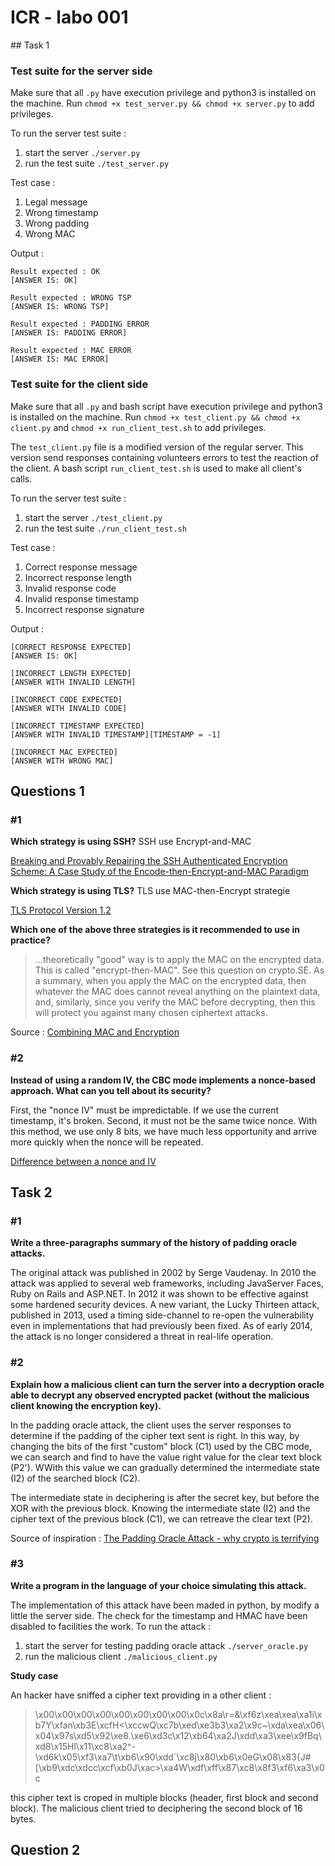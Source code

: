 # ICR - labo 001

## Task 1

### Test suite for the server side
Make sure that all `.py` have execution privilege and python3 is installed on the machine. Run `chmod +x test_server.py && chmod +x server.py` to add privileges.

To run the server test suite :

1. start the server `./server.py`
2. run the test suite `./test_server.py`
 
Test case :

1. Legal message
2. Wrong timestamp
3. Wrong padding
4. Wrong MAC

Output :

```shell
Result expected : OK
[ANSWER IS: OK]

Result expected : WRONG TSP
[ANSWER IS: WRONG TSP]

Result expected : PADDING ERROR
[ANSWER IS: PADDING ERROR]

Result expected : MAC ERROR
[ANSWER IS: MAC ERROR]
```

### Test suite for the client side
Make sure that all `.py` and bash script have execution privilege and python3 is installed on the machine. Run `chmod +x test_client.py && chmod +x client.py` and `chmod +x run_client_test.sh` to add privileges.

The `test_client.py` file is a modified version of the regular server. This version send responses containing volunteers errors to test the reaction of the client. A bash script `run_client_test.sh` is used to make all client's calls.

To run the server test suite :

1. start the server `./test_client.py`
2. run the test suite `./run_client_test.sh`


Test case :

1. Correct response message
2. Incorrect response length 
3. Invalid response code
4. Invalid response timestamp
5. Incorrect response signature

Output :

```shell
[CORRECT RESPONSE EXPECTED]
[ANSWER IS: OK]

[INCORRECT LENGTH EXPECTED]
[ANSWER WITH INVALID LENGTH]

[INCORRECT CODE EXPECTED]
[ANSWER WITH INVALID CODE]

[INCORRECT TIMESTAMP EXPECTED]
[ANSWER WITH INVALID TIMESTAMP][TIMESTAMP = -1]

[INCORRECT MAC EXPECTED]
[ANSWER WITH WRONG MAC]
```

## Questions 1

### #1

**Which strategy is using SSH?** SSH use Encrypt-and-MAC

[Breaking and Provably Repairing the SSH Authenticated Encryption Scheme: A Case Study of the Encode-then-Encrypt-and-MAC Paradigm](http://homes.cs.washington.edu/~yoshi/papers/SSH/ssh.pdf)

**Which strategy is using TLS?** TLS use MAC-then-Encrypt strategie

[TLS Protocol Version 1.2](https://tools.ietf.org/html/rfc5246#section-6)

**Which one of the above three strategies is it recommended to use in practice?**

> ...theoretically "good" way is to apply the MAC on the encrypted data. This is called "encrypt-then-MAC". See this question on crypto.SE. As a summary, when you apply the MAC on the encrypted data, then whatever the MAC does cannot reveal anything on the plaintext data, and, similarly, since you verify the MAC before decrypting, then this will protect you against many chosen ciphertext attacks.

Source : [Combining MAC and Encryption](http://security.stackexchange.com/questions/26033/combining-mac-and-encryption)

### #2

**Instead of using a random IV, the CBC mode implements a nonce-based approach. What can you tell about its security?**

First, the "nonce IV" must be impredictable. If we use the current timestamp, it's broken. Second, it must not be the same twice nonce. With this method, we use only 8 bits, we have much less opportunity and arrive more quickly when the nonce will be repeated.

[Difference between a nonce and IV](http://crypto.stackexchange.com/questions/16000/difference-between-a-nonce-and-iv)

## Task 2

### #1

**Write a three-paragraphs summary of the history of padding oracle attacks.**

The original attack was published in 2002 by Serge Vaudenay. In 2010 the attack was applied to several web frameworks, including JavaServer Faces, Ruby on Rails and ASP.NET. In 2012 it was shown to be effective against some hardened security devices. A new variant, the Lucky Thirteen attack, published in 2013, used a timing side-channel to re-open the vulnerability even in implementations that had previously been fixed. As of early 2014, the attack is no longer considered a threat in real-life operation.

### #2

**Explain how a malicious client can turn the server into a decryption oracle able to decrypt any observed encrypted packet (without the malicious client knowing the encryption key).**

In the padding oracle attack, the client uses the server responses to determine if the padding of the cipher text sent is right. In this way, by changing the bits of the first "custom" block (C1) used by the CBC mode, we can search and find to have the value right value for the clear text block (P2'). WWith this value we can gradually determined the intermediate state (I2) of the searched block (C2). 

The intermediate state in deciphering is after the secret key, but before the XOR with the previous block. Knowing the intermediate state (I2) and the cipher text of the previous block (C1), we can retreave the clear text (P2).

Source of inspiration : [The Padding Oracle Attack - why crypto is terrifying](http://robertheaton.com/2013/07/29/padding-oracle-attack/)

### #3

**Write a program in the language of your choice simulating this attack.**

The implementation of this attack have been maded in python, by modify a little the server side. The check for the timestamp and HMAC have been disabled to facilities the work. To run the attack :

1. start the server for testing padding oracle attack `./server_oracle.py`
2. run the malicious client `./malicious_client.py`

**Study case**

An hacker have sniffed a cipher text providing in a other client :

> \x00\x00\x00\x00\x00\x00\x00\x00\x0c\x8a\r=&\xf6z\xea\xea\xa1i\xb7Y\xfan\xb3E\xcfH<\xccwQ\xc7b\xed\xe3b3\xa2\x9c~\xda\xea\x06\x04\x97s\xd5\x92\xe8.\xe6\xd3c\x12\xb64\xa2J\xdd\xa3\xee\x9fBq\xd8\x15Hl\x11\xc8\xa2^-\xd6k\x05\xf3\xa7\t\xb6\x90\xdd`\xc8j\x80\xb6\x0eG\x08\x83{J#[\xb9\xdc\xdcc\xcf\xb0J\xac>\xa4W\xdf\xff\x87\xc8\x8f3\xf6\xa3\x0c

this cipher text is croped in multiple blocks (header, first block and second block). The malicious client tried to deciphering the second block of 16 bytes.

## Question 2